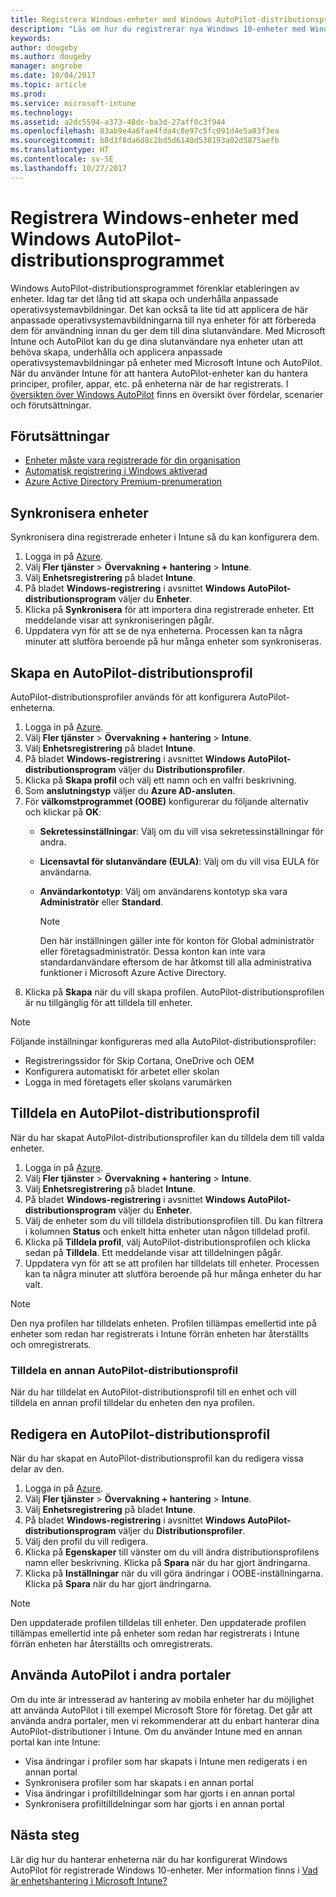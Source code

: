 ```yaml
---
title: Registrera Windows-enheter med Windows AutoPilot-distributionsprogrammet
description: "Läs om hur du registrerar nya Windows 10-enheter med Windows AutoPilot-distributionsprogrammet."
keywords: 
author: dougeby
ms.author: dougeby
manager: angrobe
ms.date: 10/04/2017
ms.topic: article
ms.prod: 
ms.service: microsoft-intune
ms.technology: 
ms.assetid: a2dc5594-a373-48dc-ba3d-27aff0c3f944
ms.openlocfilehash: 83ab9e4a6fae4fda4c8e97c5fc091d4e5a03f3ea
ms.sourcegitcommit: b8d3f8da6d8c2bd5d6140d538193a02d5875aefb
ms.translationtype: HT
ms.contentlocale: sv-SE
ms.lasthandoff: 10/27/2017
---
```

# <a name="enroll-windows-devices-using-windows-autopilot-deployment-program"></a>Registrera Windows-enheter med Windows AutoPilot-distributionsprogrammet
Windows AutoPilot-distributionsprogrammet förenklar etableringen av enheter. Idag tar det lång tid att skapa och underhålla anpassade operativsystemavbildningar. Det kan också ta lite tid att applicera de här anpassade operativsystemavbildningarna till nya enheter för att förbereda dem för användning innan du ger dem till dina slutanvändare. Med Microsoft Intune och AutoPilot kan du ge dina slutanvändare nya enheter utan att behöva skapa, underhålla och applicera anpassade operativsystemavbildningar på enheter med Microsoft Intune och AutoPilot. När du använder Intune för att hantera AutoPilot-enheter kan du hantera principer, profiler, appar, etc. på enheterna när de har registrerats. I [översikten över Windows AutoPilot](https://docs.microsoft.com/windows/deployment/windows-10-auto-pilot) finns en översikt över fördelar, scenarier och förutsättningar.

## <a name="prerequisites"></a>Förutsättningar
- [Enheter måste vara registrerade för din organisation](https://docs.microsoft.com/windows/deployment/windows-10-auto-pilot#registering-devices-to-your-organization)
- [Automatisk registrering i Windows aktiverad](https://docs.microsoft.com/intune-classic/deploy-use/set-up-windows-device-management-with-microsoft-intune#enable-windows-10-automatic-enrollment)
- [Azure Active Directory Premium-prenumeration](https://docs.microsoft.com/azure/active-directory/active-directory-get-started-premium) <!--&#40;[trial subscription](http://go.microsoft.com/fwlink/?LinkID=816845)&#41;-->

## <a name="synchronize-devices"></a>Synkronisera enheter
Synkronisera dina registrerade enheter i Intune så du kan konfigurera dem.

1. Logga in på [Azure](https://portal.azure.com/).
2. Välj **Fler tjänster** > **Övervakning + hantering** > **Intune**.
3. Välj **Enhetsregistrering** på bladet **Intune**.
4. På bladet **Windows-registrering** i avsnittet **Windows AutoPilot-distributionsprogram** väljer du **Enheter**.
5. Klicka på **Synkronisera** för att importera dina registrerade enheter. Ett meddelande visar att synkroniseringen pågår.
6. Uppdatera vyn för att se de nya enheterna. Processen kan ta några minuter att slutföra beroende på hur många enheter som synkroniseras.  

## <a name="create-an-autopilot-deployment-profile"></a>Skapa en AutoPilot-distributionsprofil
AutoPilot-distributionsprofiler används för att konfigurera AutoPilot-enheterna.
1. Logga in på [Azure](https://portal.azure.com/). 
2. Välj **Fler tjänster** > **Övervakning + hantering** > **Intune**.
3. Välj **Enhetsregistrering** på bladet **Intune**.
4. På bladet **Windows-registrering** i avsnittet **Windows AutoPilot-distributionsprogram** väljer du **Distributionsprofiler**.
5. Klicka på **Skapa profil** och välj ett namn och en valfri beskrivning. 
6. Som **anslutningstyp** väljer du **Azure AD-ansluten**.
7. För **välkomstprogrammet (OOBE)** konfigurerar du följande alternativ och klickar på **OK**: 
   - **Sekretessinställningar**: Välj om du vill visa sekretessinställningar för andra. 
   - **Licensavtal för slutanvändare (EULA)**: Välj om du vill visa EULA för användarna.
   - **Användarkontotyp**: Välj om användarens kontotyp ska vara **Administratör** eller **Standard**.

     > [!Note]    
     > Den här inställningen gäller inte för konton för Global administratör eller företagsadministratör. Dessa konton kan inte vara standardanvändare eftersom de har åtkomst till alla administrativa funktioner i Microsoft Azure Active Directory.
8. Klicka på **Skapa** när du vill skapa profilen. AutoPilot-distributionsprofilen är nu tillgänglig för att tilldela till enheter.
     
> [!Note]    
> Följande inställningar konfigureras med alla AutoPilot-distributionsprofiler:
> - Registreringssidor för Skip Cortana, OneDrive och OEM
> - Konfigurera automatiskt för arbetet eller skolan
> - Logga in med företagets eller skolans varumärken    

## <a name="assign-an-autopilot-deployment-profile"></a>Tilldela en AutoPilot-distributionsprofil
När du har skapat AutoPilot-distributionsprofiler kan du tilldela dem till valda enheter.

1. Logga in på [Azure](https://portal.azure.com/). 
2. Välj **Fler tjänster** > **Övervakning + hantering** > **Intune**.
3. Välj **Enhetsregistrering** på bladet **Intune**.
4. På bladet **Windows-registrering** i avsnittet **Windows AutoPilot-distributionsprogram** väljer du **Enheter**.
5. Välj de enheter som du vill tilldela distributionsprofilen till. Du kan filtrera i kolumnen **Status** och enkelt hitta enheter utan någon tilldelad profil. 
6. Klicka på **Tilldela profil**, välj AutoPilot-distributionsprofilen och klicka sedan på **Tilldela**. Ett meddelande visar att tilldelningen pågår.
7. Uppdatera vyn för att se att profilen har tilldelats till enheter. Processen kan ta några minuter att slutföra beroende på hur många enheter du har valt. 

> [!Note]
> Den nya profilen har tilldelats enheten. Profilen tillämpas emellertid inte på enheter som redan har registrerats i Intune förrän enheten har återställts och omregistrerats.

### <a name="assign-a-different-autopilot-deployment-profile"></a>Tilldela en annan AutoPilot-distributionsprofil
När du har tilldelat en AutoPilot-distributionsprofil till en enhet och vill tilldela en annan profil tilldelar du enheten den nya profilen.  

## <a name="edit-an-autopilot-deployment-profile"></a>Redigera en AutoPilot-distributionsprofil 
När du har skapat en AutoPilot-distributionsprofil kan du redigera vissa delar av den.   
1. Logga in på [Azure](https://portal.azure.com/). 
2. Välj **Fler tjänster** > **Övervakning + hantering** > **Intune**.
3. Välj **Enhetsregistrering** på bladet **Intune**.
4. På bladet **Windows-registrering** i avsnittet **Windows AutoPilot-distributionsprogram** väljer du **Distributionsprofiler**. 
5. Välj den profil du vill redigera. 
6. Klicka på **Egenskaper** till vänster om du vill ändra distributionsprofilens namn eller beskrivning. Klicka på **Spara** när du har gjort ändringarna. 
7. Klicka på **Inställningar** när du vill göra ändringar i OOBE-inställningarna. Klicka på **Spara** när du har gjort ändringarna. 

> [!NOTE]
> Den uppdaterade profilen tilldelas till enheter. Den uppdaterade profilen tillämpas emellertid inte på enheter som redan har registrerats i Intune förrän enheten har återställts och omregistrerats. 

## <a name="using-autopilot-in-other-portals"></a>Använda AutoPilot i andra portaler
Om du inte är intresserad av hantering av mobila enheter har du möjlighet att använda AutoPilot i till exempel Microsoft Store för företag. Det går att använda andra portaler, men vi rekommenderar att du enbart hanterar dina AutoPilot-distributioner i Intune. Om du använder Intune med en annan portal kan inte Intune:
- Visa ändringar i profiler som har skapats i Intune men redigerats i en annan portal
- Synkronisera profiler som har skapats i en annan portal
- Visa ändringar i profiltilldelningar som har gjorts i en annan portal
- Synkronisera profiltilldelningar som har gjorts i en annan portal

## <a name="next-steps"></a>Nästa steg
Lär dig hur du hanterar enheterna när du har konfigurerat Windows AutoPilot för registrerade Windows 10-enheter. Mer information finns i [Vad är enhetshantering i Microsoft Intune?](https://docs.microsoft.com/intune/device-management)
